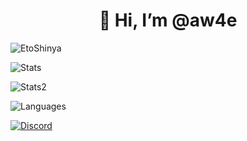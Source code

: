 <h1 align="center">👋 Hi, I’m @aw4e</h1>
<p> <img src="https://komarev.com/ghpvc/?username=aw4e&label=Profile%20views&color=0e75b6&style=flat" alt="EtoShinya" /> </p>
<p> <img alt="Stats" src="https://my-readme-five.vercel.app/api?username=aw4e&count_private=true&show_icons=true&show_icons=true&theme=dracula" /> </p>
<p> <img alt="Stats2" src="https://github-readme-streak-stats.herokuapp.com/?user=aw4e&theme=dracula" /> </p>
<p> <img alt="Languages" src="https://my-readme-five.vercel.app/api/top-langs/?username=aw4e&layout=compact&langs_count=10&show_icons=true&theme=dracula" /> </p>
<a href="https://discord.com/users/1218928945949446247"><img src="https://lanyard.cnrad.dev/api/1218928945949446247?borderRadius=20px&bg=00000000" alt="Discord" /></a>
